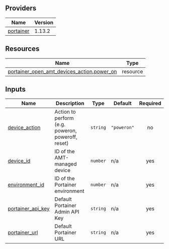<!-- BEGIN_TF_DOCS -->


## Providers

| Name | Version |
|------|---------|
| <a name="provider_portainer"></a> [portainer](#provider\_portainer) | 1.13.2 |

## Resources

| Name | Type |
|------|------|
| [portainer_open_amt_devices_action.power_on](https://registry.terraform.io/providers/portainer/portainer/latest/docs/resources/open_amt_devices_action) | resource |

## Inputs

| Name | Description | Type | Default | Required |
|------|-------------|------|---------|:--------:|
| <a name="input_device_action"></a> [device\_action](#input\_device\_action) | Action to perform (e.g. poweron, poweroff, reset) | `string` | `"poweron"` | no |
| <a name="input_device_id"></a> [device\_id](#input\_device\_id) | ID of the AMT-managed device | `number` | n/a | yes |
| <a name="input_environment_id"></a> [environment\_id](#input\_environment\_id) | ID of the Portainer environment | `number` | n/a | yes |
| <a name="input_portainer_api_key"></a> [portainer\_api\_key](#input\_portainer\_api\_key) | Default Portainer Admin API Key | `string` | n/a | yes |
| <a name="input_portainer_url"></a> [portainer\_url](#input\_portainer\_url) | Default Portainer URL | `string` | n/a | yes |
<!-- END_TF_DOCS -->